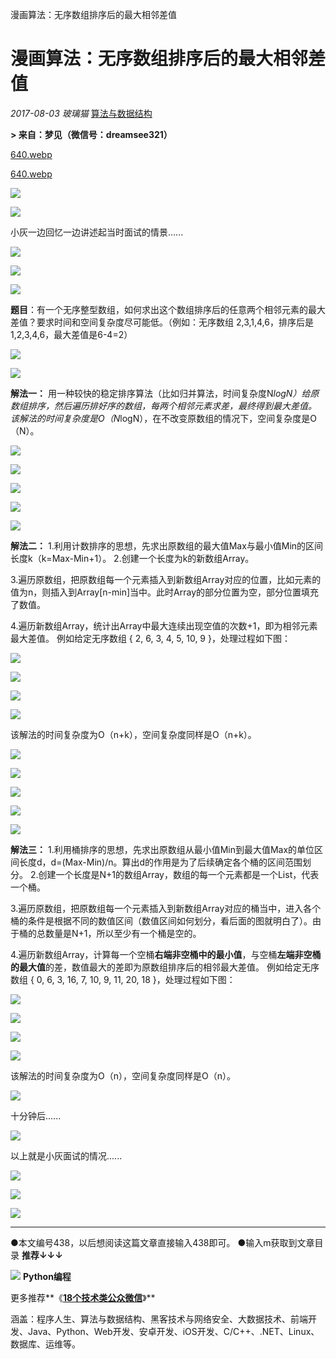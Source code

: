 漫画算法：无序数组排序后的最大相邻差值

#  漫画算法：无序数组排序后的最大相邻差值

 *2017-08-03*  *玻璃猫*  [算法与数据结构](https://mp.weixin.qq.com/s?__biz=MzI2NjA3NTc4Ng==&mid=2652079495&idx=1&sn=460f3900e0897d683c37c7554b51c2ff&chksm=f1748e62c6030774a249dd5c392814400a4b09f06b11e524e584ed19ae1a8135051f39a61445&scene=21##)

**> 来自：梦见（微信号：dreamsee321）**

[640.webp](../_resources/e2e4b948f5d022b9cc08e59c7dc14705.webp)

[640.webp](../_resources/dcddecc8e1d01ed8b97b1ce57f1b7d6e.webp)

![](../_resources/bed7781074b6ef20a69762ddaec6093c.png)

![](../_resources/bed7781074b6ef20a69762ddaec6093c.png)

小灰一边回忆一边讲述起当时面试的情景......

![](../_resources/bed7781074b6ef20a69762ddaec6093c.png)

![](../_resources/bed7781074b6ef20a69762ddaec6093c.png)

![](../_resources/bed7781074b6ef20a69762ddaec6093c.png)

**题目**：有一个无序整型数组，如何求出这个数组排序后的任意两个相邻元素的最大差值？要求时间和空间复杂度尽可能低。（例如：无序数组 2,3,1,4,6，排序后是1,2,3,4,6，最大差值是6-4=2）

![](../_resources/bed7781074b6ef20a69762ddaec6093c.png)

![](../_resources/bed7781074b6ef20a69762ddaec6093c.png)

**解法一：**
用一种较快的稳定排序算法（比如归并算法，时间复杂度N*logN）给原数组排序，然后遍历排好序的数组，每两个相邻元素求差，最终得到最大差值。
该解法的时间复杂度是O（N*logN），在不改变原数组的情况下，空间复杂度是O（N）。

![](../_resources/bed7781074b6ef20a69762ddaec6093c.png)

![](../_resources/bed7781074b6ef20a69762ddaec6093c.png)

![](../_resources/bed7781074b6ef20a69762ddaec6093c.png)

![](../_resources/bed7781074b6ef20a69762ddaec6093c.png)

![](../_resources/bed7781074b6ef20a69762ddaec6093c.png)

**解法二：**
1.利用计数排序的思想，先求出原数组的最大值Max与最小值Min的区间长度k（k=Max-Min+1）。
2.创建一个长度为k的新数组Array。

3.遍历原数组，把原数组每一个元素插入到新数组Array对应的位置，比如元素的值为n，则插入到Array[n-min]当中。此时Array的部分位置为空，部分位置填充了数值。

4.遍历新数组Array，统计出Array中最大连续出现空值的次数+1，即为相邻元素最大差值。
例如给定无序数组 { 2, 6, 3, 4, 5, 10, 9 }，处理过程如下图：

![](../_resources/bed7781074b6ef20a69762ddaec6093c.png)

![](../_resources/bed7781074b6ef20a69762ddaec6093c.png)

![](../_resources/bed7781074b6ef20a69762ddaec6093c.png)

![](../_resources/bed7781074b6ef20a69762ddaec6093c.png)

该解法的时间复杂度为O（n+k），空间复杂度同样是O（n+k）。

![](../_resources/bed7781074b6ef20a69762ddaec6093c.png)

![](../_resources/bed7781074b6ef20a69762ddaec6093c.png)

![](../_resources/bed7781074b6ef20a69762ddaec6093c.png)

![](../_resources/bed7781074b6ef20a69762ddaec6093c.png)

![](../_resources/bed7781074b6ef20a69762ddaec6093c.png)

**解法三：**
1.利用桶排序的思想，先求出原数组从最小值Min到最大值Max的单位区间长度d，d=(Max-Min)/n。算出d的作用是为了后续确定各个桶的区间范围划分。
2.创建一个长度是N+1的数组Array，数组的每一个元素都是一个List，代表一个桶。

3.遍历原数组，把原数组每一个元素插入到新数组Array对应的桶当中，进入各个桶的条件是根据不同的数值区间（数值区间如何划分，看后面的图就明白了）。由于桶的总数量是N+1，所以至少有一个桶是空的。

4.遍历新数组Array，计算每一个空桶**右端非空桶中的最小值**，与空桶**左端非空桶的最大值**的差，数值最大的差即为原数组排序后的相邻最大差值。
例如给定无序数组 { 0, 6, 3, 16, 7, 10, 9, 11, 20, 18 }，处理过程如下图：

![](../_resources/bed7781074b6ef20a69762ddaec6093c.png)

![](../_resources/bed7781074b6ef20a69762ddaec6093c.png)

![](../_resources/bed7781074b6ef20a69762ddaec6093c.png)

![](../_resources/bed7781074b6ef20a69762ddaec6093c.png)

该解法的时间复杂度为O（n），空间复杂度同样是O（n）。

![](../_resources/bed7781074b6ef20a69762ddaec6093c.png)

十分钟后......

![](../_resources/bed7781074b6ef20a69762ddaec6093c.png)

以上就是小灰面试的情况......

![](../_resources/bed7781074b6ef20a69762ddaec6093c.png)

![](../_resources/bed7781074b6ef20a69762ddaec6093c.png)

![](../_resources/bed7781074b6ef20a69762ddaec6093c.png)

* * *

●本文编号438，以后想阅读这篇文章直接输入438即可。
●输入m获取到文章目录
**推荐↓↓↓**

![](../_resources/bed7781074b6ef20a69762ddaec6093c.png)
**Python编程**

更多推荐**《**[**18个技术类公众微信**](https://mp.weixin.qq.com/s?__biz=MzIxNjA5MTM2MA==&mid=2652433904&idx=2&sn=71bb42696ab0b9e47bb60d5750022151&chksm=8c62127fbb159b69f0838c9f47786f0ef615cd0f918ded865361f44b5d8ddde122f46f5e5f34&scene=21#wechat_redirect)**》**

涵盖：程序人生、算法与数据结构、黑客技术与网络安全、大数据技术、前端开发、Java、Python、Web开发、安卓开发、iOS开发、C/C++、.NET、Linux、数据库、运维等。